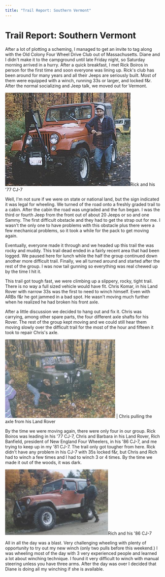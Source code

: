 ```yaml
---
title: "Trail Report: Southern Vermont"
---
```

# Trail Report: Southern Vermont

After a lot of plotting a scheming, I managed to get an invite to tag along with the Old Colony Four Wheel Drive Club out of Massachusetts. Diane and I didn't make it to the campground until late Friday night, so Saturday morning arrived in a hurry. After a quick breakfast, I met Rick Boiros in person for the first time and soon everyone was lining up. Rick's club has been around for many years and all their Jeeps are seriously built. Most of them were equipped with a winch, running 33s or larger, and locked f&r. After the normal socializing and Jeep talk, we moved out for Vermont. 

![](../../img/terry/trail/rick_boiros.jpg)Rick and his '77 CJ-7 

Well, I'm not sure if we were on state or national land, but the sign indicated it was legal for wheeling. We turned of the road onto a freshly graded trail to a cabin. After the cabin the road was ungraded and the fun began. I was the third or fourth Jeep from the front out of about 20 Jeeps or so and one Sammy. The first difficult obstacle and they had to get the strap out for me. I wasn't the only one to have problems with this obstacle plus there were a few mechanical problems, so it took a while for the pack to get moving again. 

Eventually, everyone made it through and we headed up this trail the was rocky and muddy. This trail dead ended in a fairly recent area that had been logged. We paused here for lunch while the half the group continued down another more difficult trail. Finally, we all turned around and started after the rest of the group. I was now tail gunning so everything was real chewed up by the time I hit it. 

This trail got tough fast, we were climbing up a slippery, rocky, tight trail. There is no way a full sized vehicle would have fit. Chris Komar, in his Land Rover with narrow 33s was the first to need to winch himself. Even with ARBs f&r he got jammed in a bad spot. He wasn't moving much further when he realized he had broken his front axle. 

After a little discussion we decided to hang out and fix it. Chris was carrying, among other spare parts, the four different axle shafts for his Rover. The rest of the group kept moving and we could still hear them moving slowly over the difficult trail for the most of the hour and fifteen it took to repair Chris's axle. 

![](../../img/terry/trail/chris_komar.jpg) |  Chris pulling the axle from his Land Rover   
  
By the time we were moving again, there were only four in our group. Rick Boiros was leading in his '77 CJ-7, Chris and Barbara in his Land Rover, Rich Banfield, president of New England Four Wheelers, in his '86 CJ-7, and me trying to keep up in my '81 CJ-7. The trail only got tougher from here. Rick didn't have any problem in his CJ-7 with 35s locked f&r, but Chris and Rich had to winch a few times and I had to winch 3 or 4 times. By the time we made it out of the woods, it was dark. 

![](../../img/terry/trail/rich_banfield.jpg)Rich and his '86 CJ-7 

All in all the day was a blast. Very challenging wheeling with plenty of opportunity to try out my new winch (only two pulls before this weekend.) I was wheeling most of the day with 3 very experienced people and learned a lot about winching technique. I found it very difficult to winch with manual steering unless you have three arms. After the day was over I decided that Diane is doing all my winching if she is available.